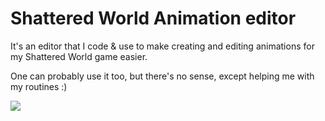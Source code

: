 # Shattered World Animation editor
It's an editor that I code & use to make creating and editing animations for my Shattered World game easier.

One can probably use it too, but there's no sense, except helping me with my routines :)

![](https://raw.githubusercontent.com/Mirage-A/Shattered-World-Old/master/Pasan2%20-%20Shattered%20World/mageart.png?token=AptGq9n9b9uWTyvB8Kt6oGVuOnOEOi37ks5cFZjPwA%3D%3D)

